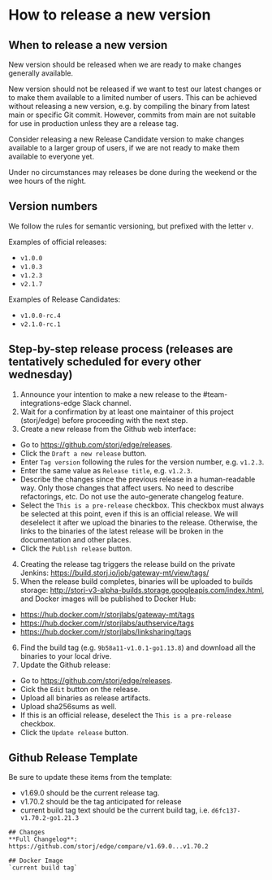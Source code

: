 # How to release a new version

## When to release a new version

New version should be released when we are ready to make changes generally available.

New version should not be released if we want to test our latest changes or to make them available to a limited number of users. This can be achieved without releasing a new version, e.g. by compiling the binary from latest main or specific Git commit. However, commits from main are not suitable for use in production unless they are a release tag.

Consider releasing a new Release Candidate version to make changes available to a larger group of users, if we are not ready to make them available to everyone yet.

Under no circumstances may releases be done during the weekend or the wee hours of the night.

## Version numbers

We follow the rules for semantic versioning, but prefixed with the letter `v`.

Examples of official releases:
- `v1.0.0`
- `v1.0.3`
- `v1.2.3`
- `v2.1.7`

Examples of Release Candidates:
- `v1.0.0-rc.4`
- `v2.1.0-rc.1`

## Step-by-step release process (releases are tentatively scheduled for every other wednesday)
1. Announce your intention to make a new release to the #team-integrations-edge Slack channel.
2. Wait for a confirmation by at least one maintainer of this project (storj/edge) before proceeding with the next step.
3. Create a new release from the Github web interface:
  - Go to https://github.com/storj/edge/releases.
  - Click the `Draft a new release` button.
  - Enter `Tag version` following the rules for the version number, e.g. `v1.2.3`.
  - Enter the same value as `Release title`, e.g. `v1.2.3`.
  - Describe the changes since the previous release in a human-readable way. Only those changes that affect users. No need to describe refactorings, etc. Do not use the auto-generate changelog feature.
  - Select the `This is a pre-release` checkbox. This checkbox must always be selected at this point, even if this is an official release. We will deselelect it after we upload the binaries to the release. Otherwise, the links to the binaries of the latest release will be broken in the documentation and other places.
  - Click the `Publish release` button.
4. Creating the release tag triggers the release build on the private Jenkins: https://build.storj.io/job/gateway-mt/view/tags/
5. When the release build completes, binaries will be uploaded to builds storage: http://storj-v3-alpha-builds.storage.googleapis.com/index.html, and Docker images will be published to Docker Hub:
  * https://hub.docker.com/r/storjlabs/gateway-mt/tags
  * https://hub.docker.com/r/storjlabs/authservice/tags
  * https://hub.docker.com/r/storjlabs/linksharing/tags
6. Find the build tag (e.g. `9b58a11-v1.0.1-go1.13.8`) and download all the binaries to your local drive.
7. Update the Github release:
  - Go to https://github.com/storj/edge/releases.
  - Cick the `Edit` button on the release.
  - Upload all binaries as release artifacts.
  - Upload sha256sums as well.
  - If this is an official release, deselect the `This is a pre-release` checkbox.
  - Click the `Update release` button.

## Github Release Template
Be sure to update these items from the template:
- v1.69.0 should be the current release tag.
- v1.70.2 should be the tag anticipated for release
- current build tag text should be the current build tag, i.e. `d6fc137-v1.70.2-go1.21.3`

```
## Changes
**Full Changelog**: https://github.com/storj/edge/compare/v1.69.0...v1.70.2

## Docker Image
`current build tag`
```
